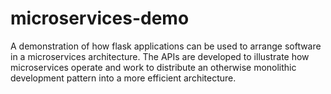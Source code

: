 # microservices-demo
A demonstration of how flask applications can be used to arrange software in a microservices architecture. The APIs are developed to illustrate how microservices operate and work to distribute an otherwise monolithic development pattern into a more efficient architecture.
